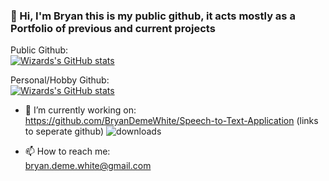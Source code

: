 ###  👋 Hi, I'm Bryan this is my public github, it acts mostly as a Portfolio of previous and current projects
Public Github:<br />
[![Wizards's GitHub stats](https://github-readme-stats.vercel.app/api?username=BryanDemeWhite&show_icons=true&theme=dracula)](https://github.com/BryanDemeWhite) 

Personal/Hobby Github: <br />
[![Wizards's GitHub stats](https://github-readme-stats.vercel.app/api?username=VRCWizard&show_icons=true&theme=dracula)](https://github.com/VRCWizard/TTS-Voice-Wizard) 



- 🔭 I’m currently working on: <br />
https://github.com/BryanDemeWhite/Speech-to-Text-Application (links to seperate github)
![downloads](https://img.shields.io/github/downloads/VRCWizard/TTS-Voice-Wizard/total?label=Downloads) <br />


- 📫 How to reach me:<br />
bryan.deme.white@gmail.com
